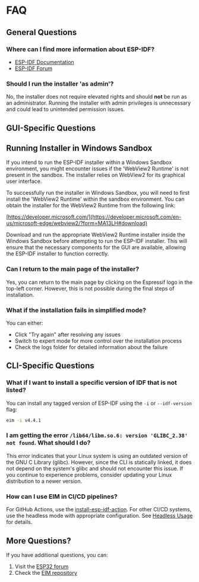 # FAQ

## General Questions

### Where can I find more information about ESP-IDF?
- [ESP-IDF Documentation](https://docs.espressif.com/projects/esp-idf/en/latest/)
- [ESP-IDF Forum](https://www.esp32.com/viewforum.php?f=20)

### Should I run the installer 'as admin'?
No, the installer does not require elevated rights and should **not** be run as an administrator. Running the installer with admin privileges is unnecessary and could lead to unintended permission issues.

## GUI-Specific Questions

## Running Installer in Windows Sandbox

If you intend to run the ESP-IDF installer within a Windows Sandbox environment, you might encounter issues if the 'WebView2 Runtime' is not present in the sandbox. The installer relies on WebView2 for its graphical user interface.

To successfully run the installer in Windows Sandbox, you will need to first install the 'WebView2 Runtime' within the sandbox environment. You can obtain the installer for the WebView2 Runtime from the following link:

[https://developer.microsoft.com/](https://developer.microsoft.com/en-us/microsoft-edge/webview2/?form=MA13LH#download)

Download and run the appropriate WebView2 Runtime installer inside the Windows Sandbox before attempting to run the ESP-IDF installer. This will ensure that the necessary components for the GUI are available, allowing the ESP-IDF installer to function correctly.

### Can I return to the main page of the installer?
Yes, you can return to the main page by clicking on the Espressif logo in the top-left corner. However, this is not possible during the final steps of installation.

### What if the installation fails in simplified mode?
You can either:
- Click "Try again" after resolving any issues
- Switch to expert mode for more control over the installation process
- Check the logs folder for detailed information about the failure

## CLI-Specific Questions

### What if I want to install a specific version of IDF that is not listed?
You can install any tagged version of ESP-IDF using the `-i` or `--idf-version` flag:
```bash
eim -i v4.4.1
```

### I am getting the error `/lib64/libm.so.6: version 'GLIBC_2.38' not found`. What should I do?
This error indicates that your Linux system is using an outdated version of the GNU C Library (glibc). However, since the CLI is statically linked, it does not depend on the system's glibc and should not encounter this issue. If you continue to experience problems, consider updating your Linux distribution to a newer version.


### How can I use EIM in CI/CD pipelines?
For GitHub Actions, use the [install-esp-idf-action](https://github.com/espressif/install-esp-idf-action). For other CI/CD systems, use the headless mode with appropriate configuration. See [Headless Usage](./headless_usage.md) for details.

## More Questions?

If you have additional questions, you can:
1. Visit the [ESP32 forum](https://esp32.com/)
2. Check the [EIM repository](https://github.com/espressif/idf-im-ui)
